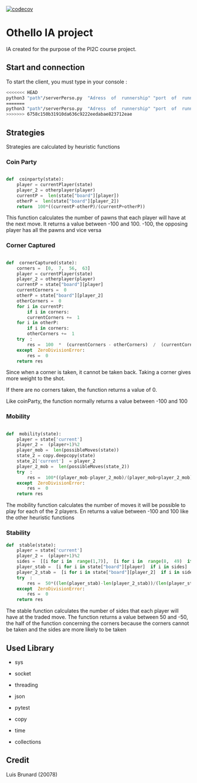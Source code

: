 
[![codecov](https://codecov.io/gh/lBrunard/Othello-IA/branch/main_2/graph/badge.svg?token=AOSGH6LWGD)](https://codecov.io/gh/lBrunard/Othello-IA)

  

#  Othello IA project

  

IA created for the purpose of the PI2C course project.

  

##  Start and connection

  

To start the client, you must type in your console :  
```zsh
<<<<<<< HEAD
python3 "path"/serverPerso.py  "Adress  of  runnership" "port  of  runner ship  (optional,  defalut  3000)"
=======
python3 "path"/serverPerso.py  "Adress  of  runnership" "port  of  runnership  (optional,  defalut  3000)"
>>>>>>> 6758c150b31910da636c9222eedabae823712eae
```
  
  

##  Strategies

Strategies are calculated by heuristic functions

###  Coin Party

  

```py

def  coinparty(state):
    player = currentPlayer(state)
    player_2 = otherplayer(player)
    currentP =  len(state["board"][player])
    otherP =  len(state["board"][player_2])
    return  100*((currentP-otherP)/(currentP+otherP))
```

This function calculates the number of pawns that each player will have at the next move. It returns a value between -100 and 100. -100, the opposing player has all the pawns and vice versa

  

###  Corner Captured

```py

def  cornerCaptured(state):
    corners =  [0,  7,  56,  63]
    player = currentPlayer(state)
    player_2 = otherplayer(player)
    currentP = state["board"][player]
    currentCorners =  0
    otherP = state["board"][player_2]
    otherCorners =  0
    for i in currentP:
        if i in corners:
        currentCorners +=  1
    for i in otherP:
        if i in corners:
        otherCorners +=  1
    try  :
        res =  100  *  (currentCorners - otherCorners)  /  (currentCorners + otherCorners)
    except  ZeroDivisionError:
        res =  0
    return res
```

Since when a corner is taken, it cannot be taken back. Taking a corner gives more weight to the shot.

If there are no corners taken, the function returns a value of 0.

Like coinParty, the function normally returns a value between -100 and 100

###  Mobility

```py

def  mobility(state):
    player = state['current']
    player_2 =  (player+1)%2
    player_mob =  len(possibleMoves(state))
    state_2 = copy.deepcopy(state)
    state_2['current']  = player_2
    player_2_mob =  len(possibleMoves(state_2))
    try  :
        res =  100*((player_mob-player_2_mob)/(player_mob+player_2_mob))
    except  ZeroDivisionError:
        res =  0
    return res
```

The mobility function calculates the number of moves it will be possible to play for each of the 2 players. En returns a value between -100 and 100 like the other heuristic functions

  

###  Stability

```py
def  stable(state):
    player = state['current']
    player_2 =  (player+1)%2
    sides =  [[i for i in  range(1,7)],  [i for i in  range(8,  49)  if i %  8  ==  0],  [i for in  range(57,  63)],  [15,23,31,39,47,55]]
    player_stab =  [i for i in state["board"][player]  if i in sides]
    player_2_stab =  [i for i in state["board"][player_2]  if i in sides]
    try  :
        res =  50*((len(player_stab)-len(player_2_stab))/(len(player_stab)+len(player_2_stab)))
    except  ZeroDivisionError:
        res =  0
    return res

```

The stable function calculates the number of sides that each player will have at the traded move. The function returns a value between 50 and -50, the half of the function concerning the corners because the corners cannot be taken and the sides are more likely to be taken

  

##  Used Library

- sys

- socket

- threading

- json

- pytest

- copy

- time

- collections

  
  

##  Credit

Luis Brunard (20078)
